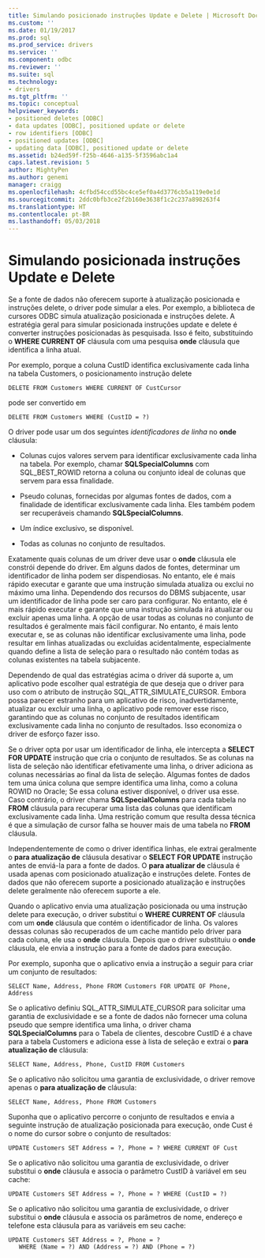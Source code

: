```yaml
---
title: Simulando posicionado instruções Update e Delete | Microsoft Docs
ms.custom: ''
ms.date: 01/19/2017
ms.prod: sql
ms.prod_service: drivers
ms.service: ''
ms.component: odbc
ms.reviewer: ''
ms.suite: sql
ms.technology:
- drivers
ms.tgt_pltfrm: ''
ms.topic: conceptual
helpviewer_keywords:
- positioned deletes [ODBC]
- data updates [ODBC], positioned update or delete
- row identifiers [ODBC]
- positioned updates [ODBC]
- updating data [ODBC], positioned update or delete
ms.assetid: b24ed59f-f25b-4646-a135-5f3596abc1a4
caps.latest.revision: 5
author: MightyPen
ms.author: genemi
manager: craigg
ms.openlocfilehash: 4cfbd54ccd55bc4ce5ef0a4d3776cb5a119e0e1d
ms.sourcegitcommit: 2ddc0bfb3ce2f2b160e3638f1c2c237a898263f4
ms.translationtype: HT
ms.contentlocale: pt-BR
ms.lasthandoff: 05/03/2018
---
```

# <a name="simulating-positioned-update-and-delete-statements"></a>Simulando posicionada instruções Update e Delete
Se a fonte de dados não oferecem suporte à atualização posicionada e instruções delete, o driver pode simular a eles. Por exemplo, a biblioteca de cursores ODBC simula atualização posicionada e instruções delete. A estratégia geral para simular posicionada instruções update e delete é converter instruções posicionadas às pesquisada. Isso é feito, substituindo o **WHERE CURRENT OF** cláusula com uma pesquisa **onde** cláusula que identifica a linha atual.  
  
 Por exemplo, porque a coluna CustID identifica exclusivamente cada linha na tabela Customers, o posicionamento instrução delete  
  
```  
DELETE FROM Customers WHERE CURRENT OF CustCursor  
```  
  
 pode ser convertido em  
  
```  
DELETE FROM Customers WHERE (CustID = ?)  
```  
  
 O driver pode usar um dos seguintes *identificadores de linha* no **onde** cláusula:  
  
-   Colunas cujos valores servem para identificar exclusivamente cada linha na tabela. Por exemplo, chamar **SQLSpecialColumns** com SQL_BEST_ROWID retorna a coluna ou conjunto ideal de colunas que servem para essa finalidade.  
  
-   Pseudo colunas, fornecidas por algumas fontes de dados, com a finalidade de identificar exclusivamente cada linha. Eles também podem ser recuperáveis chamando **SQLSpecialColumns**.  
  
-   Um índice exclusivo, se disponível.  
  
-   Todas as colunas no conjunto de resultados.  
  
 Exatamente quais colunas de um driver deve usar o **onde** cláusula ele constrói depende do driver. Em alguns dados de fontes, determinar um identificador de linha podem ser dispendiosas. No entanto, ele é mais rápido executar e garante que uma instrução simulada atualiza ou exclui no máximo uma linha. Dependendo dos recursos do DBMS subjacente, usar um identificador de linha pode ser caro para configurar. No entanto, ele é mais rápido executar e garante que uma instrução simulada irá atualizar ou excluir apenas uma linha. A opção de usar todas as colunas no conjunto de resultados é geralmente mais fácil configurar. No entanto, é mais lento executar e, se as colunas não identificar exclusivamente uma linha, pode resultar em linhas atualizadas ou excluídas acidentalmente, especialmente quando define a lista de seleção para o resultado não contém todas as colunas existentes na tabela subjacente.  
  
 Dependendo de qual das estratégias acima o driver dá suporte a, um aplicativo pode escolher qual estratégia de que deseja que o driver para uso com o atributo de instrução SQL_ATTR_SIMULATE_CURSOR. Embora possa parecer estranho para um aplicativo de risco, inadvertidamente, atualizar ou excluir uma linha, o aplicativo pode remover esse risco, garantindo que as colunas no conjunto de resultados identificam exclusivamente cada linha no conjunto de resultados. Isso economiza o driver de esforço fazer isso.  
  
 Se o driver opta por usar um identificador de linha, ele intercepta a **SELECT FOR UPDATE** instrução que cria o conjunto de resultados. Se as colunas na lista de seleção não identificar efetivamente uma linha, o driver adiciona as colunas necessárias ao final da lista de seleção. Algumas fontes de dados tem uma única coluna que sempre identifica uma linha, como a coluna ROWID no Oracle; Se essa coluna estiver disponível, o driver usa esse. Caso contrário, o driver chama **SQLSpecialColumns** para cada tabela no **FROM** cláusula para recuperar uma lista das colunas que identificam exclusivamente cada linha. Uma restrição comum que resulta dessa técnica é que a simulação de cursor falha se houver mais de uma tabela no **FROM** cláusula.  
  
 Independentemente de como o driver identifica linhas, ele extrai geralmente o **para atualização de** cláusula desativar o **SELECT FOR UPDATE** instrução antes de enviá-la para a fonte de dados. O **para atualizar de** cláusula é usada apenas com posicionado atualização e instruções delete. Fontes de dados que não oferecem suporte a posicionado atualização e instruções delete geralmente não oferecem suporte a ele.  
  
 Quando o aplicativo envia uma atualização posicionada ou uma instrução delete para execução, o driver substitui o **WHERE CURRENT OF** cláusula com um **onde** cláusula que contém o identificador de linha. Os valores dessas colunas são recuperados de um cache mantido pelo driver para cada coluna, ele usa o **onde** cláusula. Depois que o driver substituiu o **onde** cláusula, ele envia a instrução para a fonte de dados para execução.  
  
 Por exemplo, suponha que o aplicativo envia a instrução a seguir para criar um conjunto de resultados:  
  
```  
SELECT Name, Address, Phone FROM Customers FOR UPDATE OF Phone, Address  
```  
  
 Se o aplicativo definiu SQL_ATTR_SIMULATE_CURSOR para solicitar uma garantia de exclusividade e se a fonte de dados não fornecer uma coluna pseudo que sempre identifica uma linha, o driver chama **SQLSpecialColumns** para o Tabela de clientes, descobre CustID é a chave para a tabela Customers e adiciona esse à lista de seleção e extrai o **para atualização de** cláusula:  
  
```  
SELECT Name, Address, Phone, CustID FROM Customers  
```  
  
 Se o aplicativo não solicitou uma garantia de exclusividade, o driver remove apenas o **para atualização de** cláusula:  
  
```  
SELECT Name, Address, Phone FROM Customers  
```  
  
 Suponha que o aplicativo percorre o conjunto de resultados e envia a seguinte instrução de atualização posicionada para execução, onde Cust é o nome do cursor sobre o conjunto de resultados:  
  
```  
UPDATE Customers SET Address = ?, Phone = ? WHERE CURRENT OF Cust  
```  
  
 Se o aplicativo não solicitou uma garantia de exclusividade, o driver substitui o **onde** cláusula e associa o parâmetro CustID à variável em seu cache:  
  
```  
UPDATE Customers SET Address = ?, Phone = ? WHERE (CustID = ?)  
```  
  
 Se o aplicativo não solicitou uma garantia de exclusividade, o driver substitui o **onde** cláusula e associa os parâmetros de nome, endereço e telefone esta cláusula para as variáveis em seu cache:  
  
```  
UPDATE Customers SET Address = ?, Phone = ?  
   WHERE (Name = ?) AND (Address = ?) AND (Phone = ?)  
```
